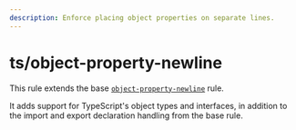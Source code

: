 ```yaml
---
description: Enforce placing object properties on separate lines.
---
```


# ts/object-property-newline

This rule extends the base [`object-property-newline`](/rules/js/object-property-newline) rule.

It adds support for TypeScript's object types and interfaces, in addition to the import and export declaration handling from the base rule.
